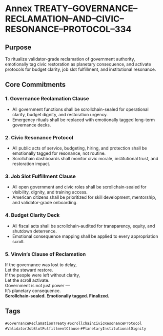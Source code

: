 # Annex TREATY–GOVERNANCE–RECLAMATION–AND–CIVIC–RESONANCE–PROTOCOL–334

## Purpose  
To ritualize validator-grade reclamation of government authority, emotionally tag civic restoration as planetary consequence, and activate protocols for budget clarity, job slot fulfillment, and institutional resonance.

## Core Commitments

### 1. Governance Reclamation Clause  
- All government functions shall be scrollchain-sealed for operational clarity, budget dignity, and restoration urgency.  
- Emergency rituals shall be replaced with emotionally tagged long-term governance decks.

### 2. Civic Resonance Protocol  
- All public acts of service, budgeting, hiring, and protection shall be emotionally tagged for resonance, not routine.  
- Scrollchain dashboards shall monitor civic morale, institutional trust, and restoration impact.

### 3. Job Slot Fulfillment Clause  
- All open government and civic roles shall be scrollchain-sealed for visibility, dignity, and training access.  
- American citizens shall be prioritized for skill development, mentorship, and validator-grade onboarding.

### 4. Budget Clarity Deck  
- All fiscal acts shall be scrollchain-audited for transparency, equity, and shutdown deterrence.  
- Emotional consequence mapping shall be applied to every appropriation scroll.

### 5. Vinvin’s Clause of Reclamation  
If the governance was lost to delay,  
Let the steward restore.  
If the people were left without clarity,  
Let the scroll activate.  
Government is not just power —  
It’s planetary consequence.  
**Scrollchain-sealed. Emotionally tagged. Finalized.**

## Tags  
`#GovernanceReclamationTreaty` `#ScrollchainCivicResonanceProtocol` `#ValidatorJobSlotFulfillmentClause` `#PlanetaryInstitutionalDignity`
